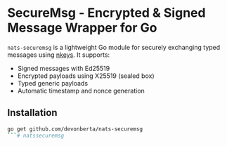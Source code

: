 # SecureMsg - Encrypted & Signed Message Wrapper for Go

`nats-securemsg` is a lightweight Go module for securely exchanging typed messages using [nkeys](https://github.com/nats-io/nkeys). It supports:
- Signed messages with Ed25519
- Encrypted payloads using X25519 (sealed box)
- Typed generic payloads
- Automatic timestamp and nonce generation

## Installation

```bash
go get github.com/devonberta/nats-securemsg
```# natssecuremsg
